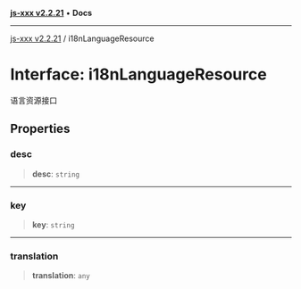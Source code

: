 [**js-xxx v2.2.21**](../README.md) • **Docs**

***

[js-xxx v2.2.21](../README.md) / i18nLanguageResource

# Interface: i18nLanguageResource

语言资源接口

## Properties

### desc

> **desc**: `string`

***

### key

> **key**: `string`

***

### translation

> **translation**: `any`
